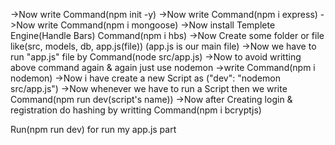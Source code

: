 ->Now write Command(npm init -y)
->Now write Command(npm i express)
->Now write Command(npm i mongoose)
->Now install Templete Engine(Handle Bars) Command(npm i hbs)
->Now Create some folder or file like(src, models, db, app.js(file)) (app.js is our main file)
->Now we have to run "app.js" file by Command(node src/app.js)
->Now to avoid writting above command again & again just use nodemon
->write Command(npm i nodemon)
->Now i have create a new Script as ("dev": "nodemon src/app.js")
->Now whenever we have to run a Script then we write Command(npm run dev(script's name))
->Now after Creating login & registration do hashing by writting Command(npm i bcryptjs)

Run(npm run dev) for run my app.js part
